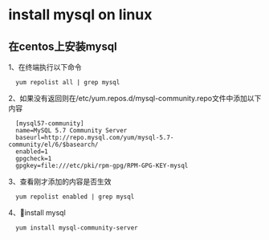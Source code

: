 # install mysql on linux
## 在centos上安装mysql
  1、在终端执行以下命令
  ```shell
    yum repolist all | grep mysql
  ```
  2、如果没有返回则在/etc/yum.repos.d/mysql-community.repo文件中添加以下内容
  ```shell
    [mysql57-community]
    name=MySQL 5.7 Community Server
    baseurl=http://repo.mysql.com/yum/mysql-5.7-community/el/6/$basearch/
    enabled=1
    gpgcheck=1
    gpgkey=file:///etc/pki/rpm-gpg/RPM-GPG-KEY-mysql
  ```
  3、查看刚才添加的内容是否生效
  ```shell
    yum repolist enabled | grep mysql
  ```
  4、install mysql
  ```shell
    yum install mysql-community-server
  ```
